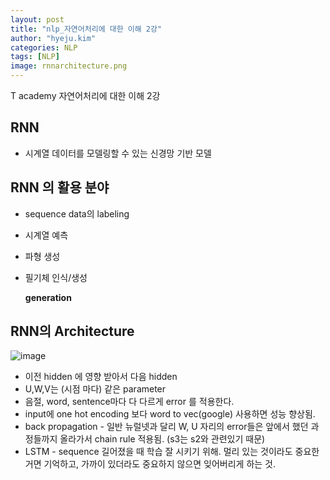 ```yaml
---
layout: post
title: "nlp_자연어처리에 대한 이해 2강"
author: "hyeju.kim"
categories: NLP
tags: [NLP]
image: rnnarchitecture.png
---
```




T academy 자연어처리에 대한 이해 2강



## RNN

- 시계열 데이터를 모델링할 수 있는 신경망 기반 모델 

## RNN 의 활용 분야

- sequence data의 labeling

- 시계열 예측

- 파형 생성

- 필기체 인식/생성

  **generation**



## RNN의 Architecture

![image](https://user-images.githubusercontent.com/32008883/42637737-eccea634-8626-11e8-97a5-10d667471a8f.png)



- 이전 hidden 에 영향 받아서 다음 hidden
- U,W,V는 (시점 마다) 같은 parameter 
- 음절, word, sentence마다 다 다르게 error 를 적용한다.
- input에 one hot encoding 보다 word to vec(google) 사용하면 성능 향상됨.
- back propagation - 일반 뉴럴넷과 달리 W, U 자리의 error들은 앞에서 했던 과정들까지 올라가서 chain rule 적용됨. (s3는 s2와 관련있기 때문) 
- LSTM - sequence 길어졌을 때 학습 잘 시키기 위해. 멀리 있는 것이라도 중요한 거면 기억하고, 가까이 있더라도 중요하지 않으면 잊어버리게 하는 것.

